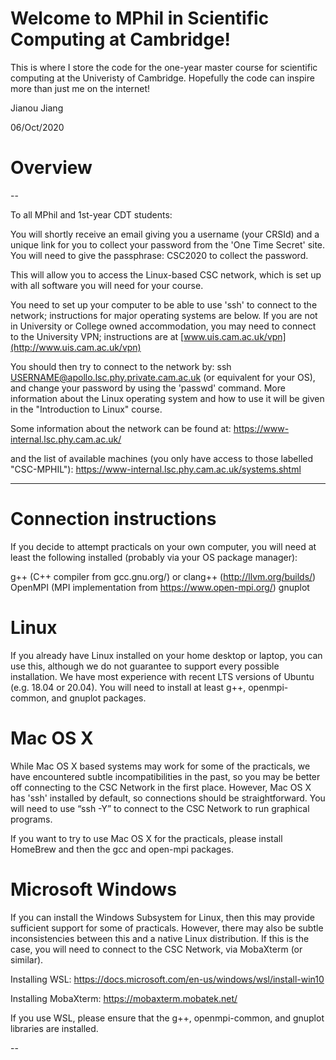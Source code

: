 # Welcome to MPhil in Scientific Computing at Cambridge!

This is where I store the code for the one-year master course for scientific computing at the Univeristy of Cambridge. Hopefully the code can inspire more than just me on the internet!

Jianou Jiang

06/Oct/2020

# Overview

--

To all MPhil and 1st-year CDT students:

You will shortly receive an email giving you a username (your CRSId) and
a unique link for you to collect your password from the 'One Time
Secret' site.
You will need to give the passphrase: CSC2020
to collect the password.

This will allow you to access the Linux-based CSC network, which is set
up with all software you will need for your course.

You need to set up your computer to be able to use 'ssh' to connect to
the network; instructions for major operating systems are below.
If you are not in University or College owned accommodation, you may
need to connect to the University VPN; instructions are at
[www.uis.cam.ac.uk/vpn](http://www.uis.cam.ac.uk/vpn)

You should then try to connect to the network by: ssh
USERNAME@apollo.lsc.phy.private.cam.ac.uk (or equivalent for your OS),
and change your password by using the 'passwd' command. More information
about the Linux operating system and how to use it will be given in the
"Introduction to Linux" course.

Some information about the network can be found at:
<https://www-internal.lsc.phy.cam.ac.uk/>

and the list of available machines (you only have access to those
labelled "CSC-MPHIL"):
<https://www-internal.lsc.phy.cam.ac.uk/systems.shtml>



-----

Connection instructions
=======================

If you decide to attempt practicals on your own computer, you will need
at least the following installed (probably via your OS package manager):

g++ (C++ compiler from gcc.gnu.org/) or clang++
(<http://llvm.org/builds/>)
OpenMPI (MPI implementation from <https://www.open-mpi.org/>)
gnuplot

Linux
=====

If you already have Linux installed on your home desktop or laptop, you
can use this, although we do not guarantee to support every possible
installation. We have most experience with recent LTS versions of Ubuntu
(e.g. 18.04 or 20.04). You will need to install at least g++,
openmpi-common, and gnuplot packages.

Mac OS X
========

While Mac OS X based systems may work for some of the practicals, we
have encountered subtle incompatibilities in the past, so you may be
better off connecting to the CSC Network in the first place. However,
Mac OS X has 'ssh' installed by default, so connections should be
straightforward.
You will need to use “ssh -Y” to connect to the CSC Network to run
graphical programs.

If you want to try to use Mac OS X for the practicals, please install
HomeBrew and then the gcc and open-mpi packages.

Microsoft Windows
=================

If you can install the Windows Subsystem for Linux, then this may
provide sufficient support for some of practicals. However, there may
also be subtle inconsistencies between this and a native Linux
distribution. If this is the case, you will need to connect to the CSC
Network, via MobaXterm (or similar).

Installing WSL:
<https://docs.microsoft.com/en-us/windows/wsl/install-win10>

Installing MobaXterm: <https://mobaxterm.mobatek.net/>

If you use WSL, please ensure that the g++, openmpi-common, and gnuplot
libraries are installed.

--



